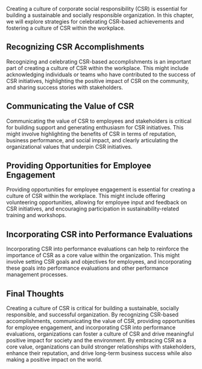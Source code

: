 
Creating a culture of corporate social responsibility (CSR) is essential for building a sustainable and socially responsible organization. In this chapter, we will explore strategies for celebrating CSR-based achievements and fostering a culture of CSR within the workplace.

Recognizing CSR Accomplishments
-------------------------------

Recognizing and celebrating CSR-based accomplishments is an important part of creating a culture of CSR within the workplace. This might include acknowledging individuals or teams who have contributed to the success of CSR initiatives, highlighting the positive impact of CSR on the community, and sharing success stories with stakeholders.

Communicating the Value of CSR
------------------------------

Communicating the value of CSR to employees and stakeholders is critical for building support and generating enthusiasm for CSR initiatives. This might involve highlighting the benefits of CSR in terms of reputation, business performance, and social impact, and clearly articulating the organizational values that underpin CSR initiatives.

Providing Opportunities for Employee Engagement
-----------------------------------------------

Providing opportunities for employee engagement is essential for creating a culture of CSR within the workplace. This might include offering volunteering opportunities, allowing for employee input and feedback on CSR initiatives, and encouraging participation in sustainability-related training and workshops.

Incorporating CSR into Performance Evaluations
----------------------------------------------

Incorporating CSR into performance evaluations can help to reinforce the importance of CSR as a core value within the organization. This might involve setting CSR goals and objectives for employees, and incorporating these goals into performance evaluations and other performance management processes.

Final Thoughts
--------------

Creating a culture of CSR is critical for building a sustainable, socially responsible, and successful organization. By recognizing CSR-based accomplishments, communicating the value of CSR, providing opportunities for employee engagement, and incorporating CSR into performance evaluations, organizations can foster a culture of CSR and drive meaningful positive impact for society and the environment. By embracing CSR as a core value, organizations can build stronger relationships with stakeholders, enhance their reputation, and drive long-term business success while also making a positive impact on the world.
